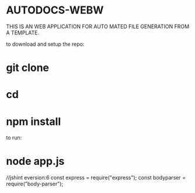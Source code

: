 # AUTODOCS-WEBW
THIS IS AN WEB APPLICATION FOR AUTO MATED FILE GENERATION FROM A TEMPLATE.


to download and setup the repo:

# git clone <url of repo>

# cd <to the cloned repo>

# npm install

to run:

# node app.js


//jshint eversion:6
const express = require("express");
const bodyparser = require("body-parser");
